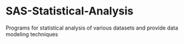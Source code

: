 # SAS-Statistical-Analysis
Programs for statistical analysis of various datasets and provide data modeling techniques 
